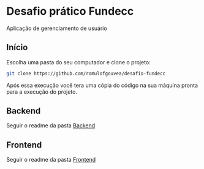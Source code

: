 # Desafio prático Fundecc

Aplicação de gerenciamento de usuário

## Início 
Escolha uma pasta do seu computador e clone o projeto: 
```bash
git clone https://github.com/romulofgouvea/desafio-fundecc
```

Após essa execução você tera uma cópia do código na sua máquina pronta para a execução do projeto.

## Backend
Seguir o readme da pasta [Backend](https://github.com/romulofgouvea/desafio-fundecc/tree/main/backend)

## Frontend
Seguir o readme da pasta [Frontend](https://github.com/romulofgouvea/desafio-fundecc/tree/main/frontend)

